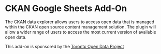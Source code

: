# CKAN Google Sheets Add-On

The CKAN data explorer allows users to access open data that is managed within
the CKAN open source content management solution. The plugin will allow a wider
range of users to access the most current version of available open data.

This add-on is sponsored by the [Toronto Open Data Project][1]

[1]: https://www.toronto.ca/city-government/data-research-maps/open-data/
